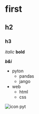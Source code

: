 # first #
## h2 ##
### h3 ##

*italic*
**bold**

***b&i***
- pyton
  - pandas
  - jango
- web
  - html
  - css
  
![icon pyt](https://www.pngall.com/wp-content/uploads/5/Python-Transparent.png)
